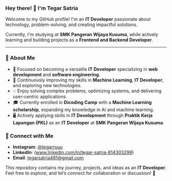 ### Hey there! 👋 I'm **Tegar Satria**  
Welcome to my GitHub profile! I'm an **IT Developer** passionate about technology, problem-solving, and creating impactful solutions.  

Currently, I'm studying at **SMK Pangeran Wijaya Kusuma**, while actively learning and building projects as a **Frontend and Backend Developer**.

---

### 🚀 About Me  
- 🔭 Focused on becoming a versatile **IT Developer** specializing in **web development** and **software engineering**.  
- 🌱 Continuously improving my skills in **Machine Learning**, **IT Developer**, and exploring new technologies.  
- 💡 Enjoy solving complex problems, optimizing systems, and delivering user-centric applications.  
- 🎓 Currently enrolled in **Dicoding Camp** with a **Machine Learning scholarship**, expanding my knowledge in AI and machine learning.  
- 🖥️ Actively applying skills in **IT Development** through **Praktik Kerja Lapangan (PKL)** as an **IT Developer** at **SMK Pangeran Wijaya Kusuma**.  
### 🔗 Connect with Me  
- **Instagram**: [@tegarruuu](https://www.instagram.com/tegarruuu)  
- **LinkedIn**: (www.linkedin.com/in/tegar-satria-814303299)
- **Email**: tegarsatria481@gmail.com

This repository contains my journey, projects, and ideas as an **IT Developer**. Feel free to explore, and let’s connect for collaboration or discussion! 🚀
